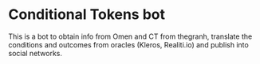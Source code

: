 # Conditional Tokens bot

This is a bot to obtain info from Omen and CT from thegranh, translate the conditions and outcomes from oracles (Kleros, Realiti.io) and publish into social networks.